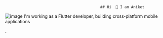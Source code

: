                                                ## Hi  👋 I am Aniket 

<!--
**AniketYadavtech1/AniketYadavtech1** is a ✨ _special_ ✨ repository because its `README.md` (this file) appears on your GitHub profile.
https://medium.muz.li/12-beautiful-mobile-app-ui-animations-inspiration-97db3c02fc5f


Here are some ideas to get you started:

- 🔭 I’m currently Flutter on ...
- 🌱 I’m currently learning ...
- 👯 I’m looking to collaborate on ...
- 🤔 I’m looking for help with ...
- 💬 Ask me about Flutter ...
- 📫 How to reach me: ...
- 😄 Pronouns: ...
- ⚡ Fun fact: I spend 12 hours daily in front of my laptop...
-->


![image](https://github.com/user-attachments/assets/657a1bb5-4cd0-4c3a-922a-0a79ad871b13)
 I'm working as a Flutter developer, building cross-platform mobile applications                                                  


                                                   


 
 .
 

